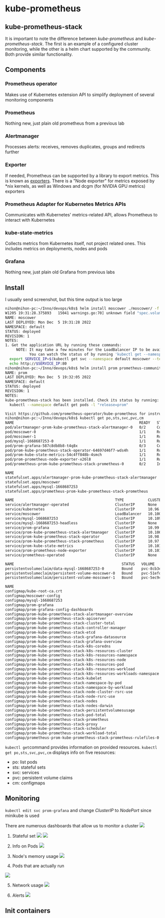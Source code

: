 # kube-prometheus

## kube-prometheus-stack

It is important to note the difference between *kube-prometheus* and *kube-prometheus-stack*. The first is an example of a configured cluster monitoring, while the other is a helm chart supported by the community. Both provide similar functionality.

## Components

### Prometheus operator
Makes use of Kubernetes extension API to simplify deployment of several monitoring components

### Prometheus
Nothing new, just plain old prometheus from a previous lab

### Alertmanager
Processes alerts: receives, removes duplicates, groups and redirects further

### Exporter
If needed, Prometheus can be supported by a library to export metrics. This is known as [exporters](https://prometheus.io/docs/instrumenting/exporters/). There is a "Node exporter" for metrics exposed by *nix kernels, as well as Windows and dcgm (for NVIDIA GPU metrics) exporters

### Prometheus Adapter for Kubernetes Metrics APIs
Communicates with Kubernetes' metrics-related API, allows Prometheus to interact with Kubernetes

### kube-state-metrics
Collects metrics from Kubernetes itself, not project related ones. This includes metrics on deployments, nodes and pods

### Grafana
Nothing new, just plain old Grafana from previous labs

## Install

I usually send screenshot, but this time output is too large

```sh
nihon@nihon-pc:~/Inno/devops/k8s$ helm install moscower ./moscower/ -f ./secrets.yaml
W1205 19:31:28.375893   15041 warnings.go:70] unknown field "spec.volumeClaimTemplates[0].spec.storageClass"
NAME: moscower
LAST DEPLOYED: Mon Dec  5 19:31:28 2022
NAMESPACE: default
STATUS: deployed
REVISION: 1
NOTES:
1. Get the application URL by running these commands:
     NOTE: It may take a few minutes for the LoadBalancer IP to be available.
           You can watch the status of by running 'kubectl get --namespace default svc -w moscower'
  export SERVICE_IP=$(kubectl get svc --namespace default moscower --template "{{ range (index .status.loadBalancer.ingress 0) }}{{.}}{{ end }}")
  echo http://$SERVICE_IP:80
nihon@nihon-pc:~/Inno/devops/k8s$ helm install prom prometheus-community/kube-prometheus-stack
NAME: prom
LAST DEPLOYED: Mon Dec  5 19:32:05 2022
NAMESPACE: default
STATUS: deployed
REVISION: 1
NOTES:
kube-prometheus-stack has been installed. Check its status by running:
  kubectl --namespace default get pods -l "release=prom"

Visit https://github.com/prometheus-operator/kube-prometheus for instructions on how to create & configure Alertmanager and Prometheus instances using the Operator.
nihon@nihon-pc:~/Inno/devops/k8s$ kubectl get po,sts,svc,pvc,cm
NAME                                                         READY   STATUS              RESTARTS        AGE
pod/alertmanager-prom-kube-prometheus-stack-alertmanager-0   0/2     ContainerCreating   0               4s
pod/moscower-0                                               1/1     Running             0               106s
pod/moscower-1                                               1/1     Running             0               106s
pod/mysql-1668687253-0                                       1/1     Running             4 (2m43s ago)   18d
pod/prom-grafana-587c8db8b8-t4q8x                            0/3     ContainerCreating   0               54s
pod/prom-kube-prometheus-stack-operator-64697d46f7-wds4h     1/1     Running             0               54s
pod/prom-kube-state-metrics-54c4ff848b-4smch                 1/1     Running             0               54s
pod/prom-prometheus-node-exporter-x26l8                      1/1     Running             0               54s
pod/prometheus-prom-kube-prometheus-stack-prometheus-0       0/2     Init:0/1            0               4s

NAME                                                                    READY   AGE
statefulset.apps/alertmanager-prom-kube-prometheus-stack-alertmanager   0/1     4s
statefulset.apps/moscower                                               2/2     106s
statefulset.apps/mysql-1668687253                                       1/1     18d
statefulset.apps/prometheus-prom-kube-prometheus-stack-prometheus       0/1     4s

NAME                                              TYPE           CLUSTER-IP       EXTERNAL-IP   PORT(S)                      AGE
service/alertmanager-operated                     ClusterIP      None             <none>        9093/TCP,9094/TCP,9094/UDP   4s
service/kubernetes                                ClusterIP      10.96.0.1        <none>        443/TCP                      24d
service/moscower                                  LoadBalancer   10.100.157.79    <pending>     80:30496/TCP                 106s
service/mysql-1668687253                          ClusterIP      10.109.239.254   <none>        3306/TCP                     18d
service/mysql-1668687253-headless                 ClusterIP      None             <none>        3306/TCP                     18d
service/prom-grafana                              ClusterIP      10.99.218.41     <none>        80/TCP                       55s
service/prom-kube-prometheus-stack-alertmanager   ClusterIP      10.106.214.181   <none>        9093/TCP                     55s
service/prom-kube-prometheus-stack-operator       ClusterIP      10.98.132.143    <none>        443/TCP                      55s
service/prom-kube-prometheus-stack-prometheus     ClusterIP      10.97.150.207    <none>        9090/TCP                     55s
service/prom-kube-state-metrics                   ClusterIP      10.101.162.3     <none>        8080/TCP                     55s
service/prom-prometheus-node-exporter             ClusterIP      10.101.87.117    <none>        9100/TCP                     55s
service/prometheus-operated                       ClusterIP      None             <none>        9090/TCP                     4s

NAME                                                 STATUS   VOLUME                                     CAPACITY   ACCESS MODES   STORAGECLASS   AGE
persistentvolumeclaim/data-mysql-1668687253-0        Bound    pvc-8cb3ed70-0846-4d27-aa54-8ac4c5a4ece7   8Gi        RWO            standard       18d
persistentvolumeclaim/persistent-volume-moscower-0   Bound    pvc-51efdeb6-998a-444e-8596-9384ab5a8c2f   128Mi      RWO            standard       106s
persistentvolumeclaim/persistent-volume-moscower-1   Bound    pvc-5ec9cfaa-2c71-497f-a9f3-4e09674bbf54   128Mi      RWO            standard       106s

NAME                                                                     DATA   AGE
configmap/kube-root-ca.crt                                               1      24d
configmap/moscower-config                                                1      106s
configmap/mysql-1668687253                                               1      18d
configmap/prom-grafana                                                   1      55s
configmap/prom-grafana-config-dashboards                                 1      55s
configmap/prom-kube-prometheus-stack-alertmanager-overview               1      55s
configmap/prom-kube-prometheus-stack-apiserver                           1      55s
configmap/prom-kube-prometheus-stack-cluster-total                       1      55s
configmap/prom-kube-prometheus-stack-controller-manager                  1      55s
configmap/prom-kube-prometheus-stack-etcd                                1      55s
configmap/prom-kube-prometheus-stack-grafana-datasource                  1      55s
configmap/prom-kube-prometheus-stack-grafana-overview                    1      55s
configmap/prom-kube-prometheus-stack-k8s-coredns                         1      55s
configmap/prom-kube-prometheus-stack-k8s-resources-cluster               1      55s
configmap/prom-kube-prometheus-stack-k8s-resources-namespace             1      55s
configmap/prom-kube-prometheus-stack-k8s-resources-node                  1      55s
configmap/prom-kube-prometheus-stack-k8s-resources-pod                   1      55s
configmap/prom-kube-prometheus-stack-k8s-resources-workload              1      55s
configmap/prom-kube-prometheus-stack-k8s-resources-workloads-namespace   1      55s
configmap/prom-kube-prometheus-stack-kubelet                             1      55s
configmap/prom-kube-prometheus-stack-namespace-by-pod                    1      55s
configmap/prom-kube-prometheus-stack-namespace-by-workload               1      55s
configmap/prom-kube-prometheus-stack-node-cluster-rsrc-use               1      55s
configmap/prom-kube-prometheus-stack-node-rsrc-use                       1      55s
configmap/prom-kube-prometheus-stack-nodes                               1      55s
configmap/prom-kube-prometheus-stack-nodes-darwin                        1      55s
configmap/prom-kube-prometheus-stack-persistentvolumesusage              1      55s
configmap/prom-kube-prometheus-stack-pod-total                           1      55s
configmap/prom-kube-prometheus-stack-prometheus                          1      55s
configmap/prom-kube-prometheus-stack-proxy                               1      55s
configmap/prom-kube-prometheus-stack-scheduler                           1      55s
configmap/prom-kube-prometheus-stack-workload-total                      1      55s
configmap/prometheus-prom-kube-prometheus-stack-prometheus-rulefiles-0   29     4s
```

`kubectl get`command provides information on provided resources.
`kubectl get po,sts,svc,pvc,cm` displays info on five resources:

* po: list pods
* sts: stateful sets
* svc: services
* pvc: persistent volume claims
* cm: configmaps

## Monitoring

`kubectl edit svc prom-grafana` and change *ClusterIP* to *NodePort* since minikube is used

There are numerous dashboards that allow us to monitor a cluster
![](../screenshots/14/dashboards.png)

1) Stateful set
![](../screenshots/14/workloads.png)
![](../screenshots/14/workloads2.png)

2) Info on Pods
![](../screenshots/14/pod.png)

3) Node's memory usage
![](../screenshots/14/memory.png)

4) Pods that are actually run

![](../screenshots/14/running_pods.png)

5) Network usage
![](../screenshots/14/network.png)

6) Alerts
![](../screenshots/14/alerts.png)


## Init containers


<!-- 
Let's use an Init container to download any file, like in the tutorial:

Create a new Volume.
Create Init container.
Use wget to download any file (You can use a site from the example).
Provide a proof of your success, for example kubectl exec pod/demo-0 -- cat /test.html
 -->